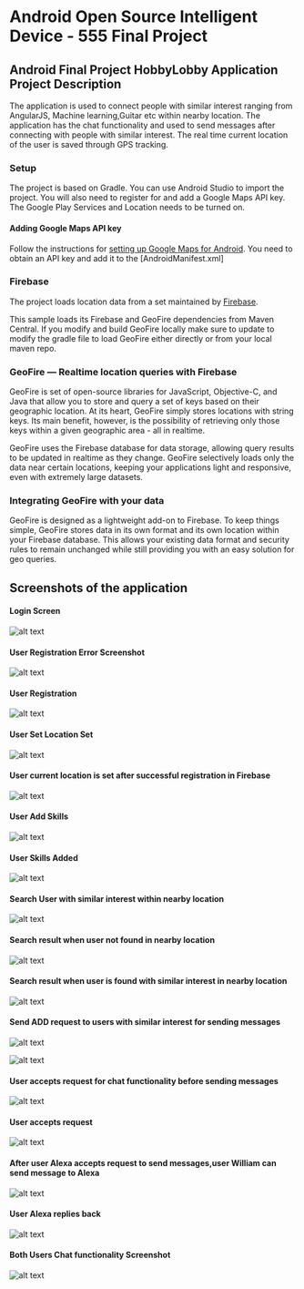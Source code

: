 # Android Open Source Intelligent Device - 555 Final Project


## Android Final Project HobbyLobby Application Project Description

The application is used to connect people with similar interest ranging from AngularJS, Machine learning,Guitar etc within nearby location.
The application has the chat functionality and used to send messages after connecting with people with similar interest.
The real time current location of the user is saved through GPS tracking.

### Setup

The project is based on Gradle. You can use Android Studio to import
the project. You will also need to register for and add a Google Maps API key.
The Google Play Services and Location needs to be turned on.

#### Adding Google Maps API key

Follow the instructions for [setting up Google Maps for
Android](https://developers.google.com/maps/documentation/android/start#get_an_android_certificate_and_the_google_maps_api_key).
You need to obtain an API key and add it to the [AndroidManifest.xml]


### Firebase

The project loads location data from a set maintained by [Firebase](https://firebase.com).

This sample loads its Firebase and GeoFire dependencies from Maven Central.
If you modify and build GeoFire locally make sure to update to modify the gradle file to load GeoFire
either directly or from your local maven repo.

### GeoFire — Realtime location queries with Firebase

GeoFire is set of open-source libraries for JavaScript, Objective-C, and Java that allow you to store and query a set of keys based on their geographic location. At its heart, GeoFire simply stores locations with string keys. Its main benefit, however, is the possibility of retrieving only those keys within a given geographic area - all in realtime.

GeoFire uses the Firebase database for data storage, allowing query results to be updated in realtime as they change. GeoFire selectively loads only the data near certain locations, keeping your applications light and responsive, even with extremely large datasets. 


### Integrating GeoFire with your data

GeoFire is designed as a lightweight add-on to Firebase. To keep things simple, GeoFire stores data in its own format and its own location within your Firebase database. This allows your existing data format and security rules to remain unchanged while still providing you with an easy solution for geo queries.


## Screenshots of the application

#### Login Screen
![alt text](Images/login.png "Login Screenshot" )

#### User Registration Error Screenshot
![alt text](Images/registrationerror.png "Registration error" )

#### User Registration 

![alt text](Images/registrationsuccess.png "Register Screenshot" )

#### User Set Location Set 
![alt text](Images/register.png.png "Setting Location Screenshot" )

#### User current location is set after successful registration in Firebase
![alt text](Images/geofireLocation.png "Request sent to communicate " )


#### User Add Skills 
![alt text](Images/skill.png "Skill Add" )

#### User Skills Added
![alt text](Images/skilladded.png "Skill Added" )

#### Search User with similar interest within nearby location


![alt text](Images/searchpeople.png "Serach People " )

#### Search result when user not found in nearby location
![alt text](Images/peoplenotfound.png "People Not Found" )

#### Search result when user is found with similar interest in nearby location
![alt text](Images/peoplefound.png "People found with similar skill" )

#### Send ADD request to users with similar interest for sending messages
![alt text](Images/requestsend.png "Request sent to communicate " )


![alt text](Images/nopeoplefoundmessage.png "Request sent to communicate " )

#### User accepts request for chat functionality before sending messages
![alt text](Images/acceptrequest.png "Accept request" )

#### User accepts request 
![alt text](Images/afteraccept.png "People found with similar skill" )

#### After user Alexa accepts request to send messages,user William can send message to Alexa
![alt text](Images/williummessagetoalexa.png "Request sent to communicate " )

#### User Alexa replies back
![alt text](Images/Alexareply.png "Request sent to communicate " )

#### Both Users Chat functionality Screenshot
![alt text](Images/chatmessage.png "Request sent to communicate " )








